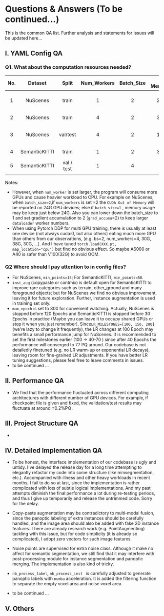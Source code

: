 # Questions & Answers (To be continued...)

This is the common QA list. Further analysis and statements for issues will be updated here...

## Ⅰ. YAML Config QA
### Q1. What about the computation resources needed?

| No.  |    Dataset    |   Split    | Num_Workers | Batch_Size | GPU Memory(GB) |     Recommended Devices     |
| :--: | :-----------: | :--------: | :---------: | :--------: | :------------: | :-------------------------: |
|  1   |   NuScenes    |   train    |      1      |     2      |    20 - 22     |  3090(x4, x8)/4090(x4, x8)  |
|  2   |   NuScenes    |   train    |      4      |     2      |    30 - 38     | V100,  A6000, A40 (x4, x8)  |
|  3   |   NuScenes    |  val/test  |      4      |     2      |    10 - 12     |  3090(x4, x8)/4090(x4, x8)  |
|  4   | SemanticKITTI |   train    |      1      |     2      |    38 - 40     |     A6000, A40 (x4, x8)     |
|  5   | SemanticKITTI | val / test |      1      |     4      |       20       | 3090(x1, x4), 4090 (x1, x4) |
|      |               |            |             |            |                |                             |

Notes:

- However, when `num_worker` is set larger, the program will consume more GPUs and cause heavier workload to CPU. For example on NuScenes, when `batch_size=2`,if `num_workers` is set =2 the `CUDA Out of Memory` will be reported on 24G GPU devices; else if `batch_size=1` , memory usage may be keep  just below 24G. Also you can lower down the batch_size to 1 and set gradient accumulation to 2 (`grad_accumu`=2) to keep larger `dataloader` worker numbers.
- When using Pytorch DDP for multi GPU training, there is usually at least one device (not always cuda:0, but also others) eating much more GPU than others from our observations, (e.g. bs=2, num_workers=4, 30G, 38G, 30G, ...). And I have tuned `torch.load(XXX.pt, map_location="cpu")` but find no obvious effect. So maybe A6000 or A40 is safer than V100(32G) to avoid OOM.



### Q2 Where should I pay attention to in config files?

- For NuScenes, `min_points=15`; For SemanticKITTI, `min_points=50`.
- `inst_aug` (copypaste or contmix) is default open for SemanticKITTI to improve rare categories such as terrain, other_ground and many foreground objects; but for NuScenes we find no obvious improvement, leaving it for future exploration. Further, instance augmentation is used in training set only.
- `max_epoch` is set to 300 for convenient watching. Actually, NuScenes is stopped before 120 Epochs and SemanticKITTI is stopped before 30 Epochs in practice (Maybe you can leave it to occupy shared GPUs or stop it when you just remember). Since`LR_MILESTONES=[100, 150, 200]`(we're lazy to change it frequently), the LR changes at 100 Epoch may benefits a small performance jump for NuScenes. It is recommended to set the first milestones earlier (100 → 40-70 ) since after 40 Epochs the performance will converged to 77 PQ around. Our codebase is not detailedly finetuned (e.g. no LR warm-up or exponential LR decays), leaving room for fine-grained LR adjustments. If you have better LR tuning suggestions, please feel free to leave comments in issues.
- to be continued ...


## Ⅱ. Performance QA

- We find that the performance fluctuated across different computing architectures with different number of  GPU devices. For example, if checkpoint file is given and fixed, the validation/test results may fluctuate at around $\pm 0.2\% \text{PQ}$ . 

## Ⅲ. Project Structure QA

- 

## Ⅳ. Detailed Implementation QA

- To be honest, the interface implementation of our codebase is ugly and untidy. I've delayed the release day for a long time attempting to elegantly refactor my code into some structure (like mmsegmentation, etc.). Accompanied with illness and other heavy workloads in recent months, I fail to do so at last, since the implementation is rather complicated with lots of  subtle logical implementations. And my past attempts diminish the final performance a lot during re-testing periods, and thus I give up temporarily and release the untrimmed code. Sorry for the delay.

- Copy-paste augmentation may be contradictory to multi-modal fusion, since the panoptic labeling of extra instances should be carefully handled, and the image area should also be added with fake 2D instance features. There are already research work (e.g. PointAugmenting) tackling with this issue, but for code simplicity (it is already so complicated), I adopt zero vectors for such image features.

- Noise points are supervised for extra noise class. Although it make no affect for semantic segmentation, we still find that it may interfere with post-processing module for instance segmentation and panoptic merging. The implementation is also kind of tricky.

- `nb_process_label`, `nb_process_inst ` is carefully adjusted to generate panoptic labels with `numba` acceleration. It is added the filtering function to separate the empty voxel area and noise voxel area.

- to be continued ...

  

## Ⅴ. Others